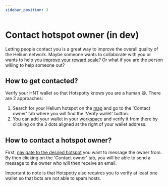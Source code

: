 ```yaml
---
sidebar_position: 3
---
```


# Contact hotspot owner (in dev)
Letting people contact you is a great way to improve the overall quality of the Helium network. Maybe someone wants to collaborate with you or wants to help you [improve your reward scale](../expand-the-network/optimize-your-earnings-and-reward-scaling)?
Or what if you are the person willing to help someone out?


## How to get contacted?
Verify your HNT wallet so that Hotspotty knows you are a human :smile:. There are 2 approaches: 
1. Search for your Helium hotspot on the [map](https://app.hotspotty.net/hotspots) and go to the 'Contact owner' tab where you will find the 'Verify wallet' button.
2. You can add your wallet in your [workspace](https://app.hotspotty.net/workspace/wallets) and verify it from there by clicking on the 3 dots aligned at the right of your wallet address.


## How to contact a hotspot owner?
First, [navigate to the desired hotspot](https://app.hotspotty.net/hotspots) you want to message the owner from. By then clicking on the 'Contact owner' tab, you will be able to send a message to the owner who will then receive an email.

Important to note is that Hotspotty also requires you to verify at least one wallet so that bots are not able to spam hosts.